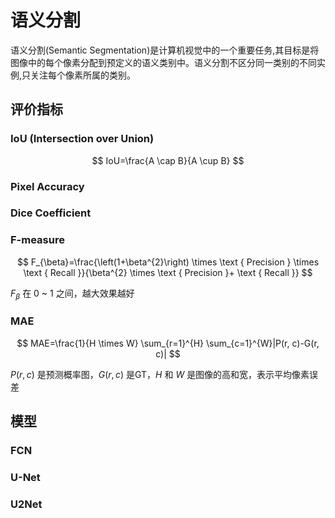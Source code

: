 # 语义分割

语义分割(Semantic Segmentation)是计算机视觉中的一个重要任务,其目标是将图像中的每个像素分配到预定义的语义类别中。语义分割不区分同一类别的不同实例,只关注每个像素所属的类别。

## 评价指标

### IoU (Intersection over Union)

$$
IoU=\frac{A \cap B}{A \cup B}
$$

### Pixel Accuracy

### Dice Coefficient

### F-measure

$$
F_{\beta}=\frac{\left(1+\beta^{2}\right) \times \text { Precision } \times \text { Recall }}{\beta^{2} \times \text { Precision }+ \text { Recall }}
$$

$F_{\beta}$ 在 0 ~ 1 之间，越大效果越好

### MAE

$$
MAE=\frac{1}{H \times W} \sum_{r=1}^{H} \sum_{c=1}^{W}|P(r, c)-G(r, c)|
$$

$P(r, c)$ 是预测概率图，$G(r, c)$ 是GT，$H$ 和 $W$ 是图像的高和宽，表示平均像素误差

## 模型

### FCN

### U-Net

### U2Net
